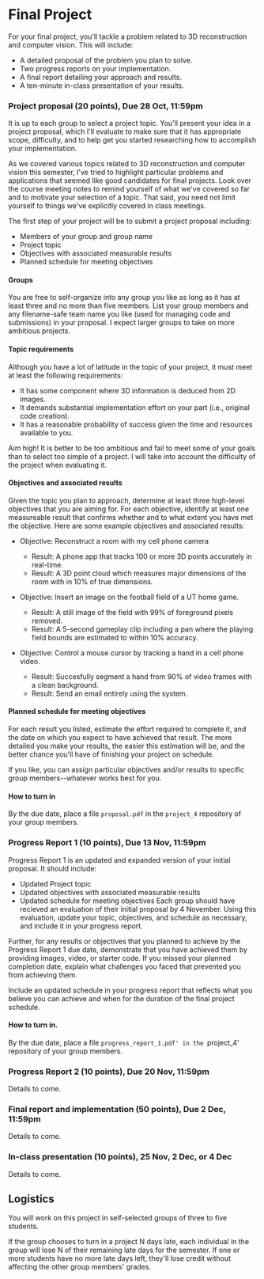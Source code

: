 Final Project
========

For your final project, you'll tackle a problem related to 3D reconstruction and computer vision. This will include:

* A detailed proposal of the problem you plan to solve.
* Two progress reports on your implementation.
* A final report detailing your approach and results.
* A ten-minute in-class presentation of your results.

### Project proposal (20 points), Due 28 Oct, 11:59pm

It is up to each group to select a project topic. You'll present your idea in a project proposal, which I'll evaluate to make sure that it has appropriate scope, difficulty, and to help get you started researching how to accomplish your implementation.

As we covered various topics related to 3D reconstruction and computer vision this semester, I've tried to highlight particular problems and applications that seemed like good candidates for final projects. Look over the course meeting notes to remind yourself of what we've covered so far and to motivate your selection of a topic. That said, you need not limit yourself to things we've explicitly covered in class meetings.

The first step of your project will be to submit a project proposal including:

* Members of your group and group name
* Project topic
* Objectives with associated measurable results
* Planned schedule for meeting objectives

#### Groups

You are free to self-organize into any group you like as long as it has at least three and no more than five members. List your group members and any filename-safe team name you like (used for managing code and submissions) in your proposal. I expect larger groups to take on more ambitious projects.

#### Topic requirements

Although you have a lot of latitude in the topic of your project, it must meet at least the following requirements:

* It has some component where 3D information is deduced from 2D images.
* It demands substantial implementation effort on your part (i.e., original code creation).
* It has a reasonable probability of success given the time and resources available to you.

Aim high! It is better to be too ambitious and fail to meet some of your goals than to select too simple of a project. I will take into account the difficulty of the project when evaluating it.

#### Objectives and associated results

Given the topic you plan to approach, determine at least three high-level objectives that you are aiming for. For each objective, identify at least one measureable result that confirms whether and to what extent you have met the objective. Here are some example objectives and associated results:

* Objective: Reconstruct a room with my cell phone camera
  * Result: A phone app that tracks 100 or more 3D points accurately in real-time.
  * Result: A 3D point cloud which measures major dimensions of the room with in 10% of true dimensions.

* Objective: Insert an image on the football field of a UT home game.
  * Result: A still image of the field with 99% of foreground pixels removed.
  * Result: A 5-second gameplay clip including a pan where the playing field bounds are estimated to within 10% accuracy.

* Objective: Control a mouse cursor by tracking a hand in a cell phone video.
  * Result: Succesfully segment a hand from 90% of video frames with a clean background.
  * Result: Send an email entirely using the system.

#### Planned schedule for meeting objectives

For each result you listed, estimate the effort required to complete it, and the date on which you expect to have achieved that result. The more detailed you make your results, the easier this estimation will be, and the better chance you'll have of finishing your project on schedule.

If you like, you can assign particular objectives and/or results to specific group members--whatever works best for you.

#### How to turn in

By the due date, place a file `proposal.pdf` in the `project_4` repository of your group members.

### Progress Report 1 (10 points), Due 13 Nov, 11:59pm
Progress Report 1 is an updated and expanded version of your initial proposal. It should include:
* Updated Project topic
* Updated objectives with associated measurable results
* Updated schedule for meeting objectives
Each group should have recieved an evaluation of their initial proposal by 4 November. Using this evaluation, update your topic, objectives, and schedule as necessary, and include it in your progress report.

Further, for any results or objectives that you planned to achieve by the Progress Report 1 due date, demonstrate that you have achieved them by providing images, video, or starter code. If you missed your planned completion date, explain what challenges you faced that prevented you from achieving them.

Include an updated schedule in your progress report that reflects what you believe you can achieve and when for the duration of the final project schedule.

#### How to turn in.

By the due date, place a file `progress_report_1.pdf' in the `project_4' repository of your group members.

### Progress Report 2 (10 points), Due 20 Nov, 11:59pm
Details to come.

### Final report and implementation (50 points), Due 2 Dec, 11:59pm
Details to come.

### In-class presentation (10 points), 25 Nov, 2 Dec, or 4 Dec
Details to come.

## Logistics

You will work on this project in self-selected groups of three to five students.

If the group chooses to turn in a project N days late, each individual in the group will lose N of their remaining late days for the semester. If one or more students have no more late days left, they'll lose credit without affecting the other group members' grades.